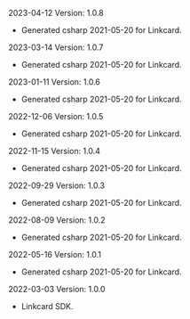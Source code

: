2023-04-12 Version: 1.0.8
- Generated csharp 2021-05-20 for Linkcard.

2023-03-14 Version: 1.0.7
- Generated csharp 2021-05-20 for Linkcard.

2023-01-11 Version: 1.0.6
- Generated csharp 2021-05-20 for Linkcard.

2022-12-06 Version: 1.0.5
- Generated csharp 2021-05-20 for Linkcard.

2022-11-15 Version: 1.0.4
- Generated csharp 2021-05-20 for Linkcard.

2022-09-29 Version: 1.0.3
- Generated csharp 2021-05-20 for Linkcard.

2022-08-09 Version: 1.0.2
- Generated csharp 2021-05-20 for Linkcard.

2022-05-16 Version: 1.0.1
- Generated csharp 2021-05-20 for Linkcard.

2022-03-03 Version: 1.0.0
- Linkcard SDK.

